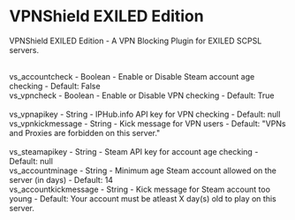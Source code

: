 # VPNShield EXILED Edition
VPNShield EXILED Edition - A VPN Blocking Plugin for EXILED SCPSL servers.<br><br>

vs_accountcheck - Boolean - Enable or Disable Steam account age checking - Default: False<br>
vs_vpncheck - Boolean - Enable or Disable VPN checking - Default: True<br>
<br>
vs_vpnapikey - String - IPHub.info API key for VPN checking - Default: null<br>
vs_vpnkickmessage - String - Kick message for VPN users - Default: "VPNs and Proxies are forbidden on this server."<br>
<br>
vs_steamapikey - String - Steam API key for account age checking - Default: null<br>
vs_accountminage - String - Minimum age Steam account allowed on the server (in days) - Default: 14<br>
vs_accountkickmessage - String - Kick message for Steam account too young - Default: Your account must be atleast X day(s) old to play on this server.
